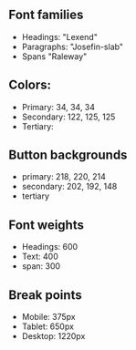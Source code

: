 ## Font families

- Headings: "Lexend"
- Paragraphs: "Josefin-slab"
- Spans "Raleway"

## Colors:

- Primary: 34, 34, 34
- Secondary: 122, 125, 125
- Tertiary:

## Button backgrounds

- primary: 218, 220, 214
- secondary: 202, 192, 148
- tertiary

## Font weights

- Headings: 600
- Text: 400
- span: 300

## Break points

- Mobile: 375px
- Tablet: 650px
- Desktop: 1220px
